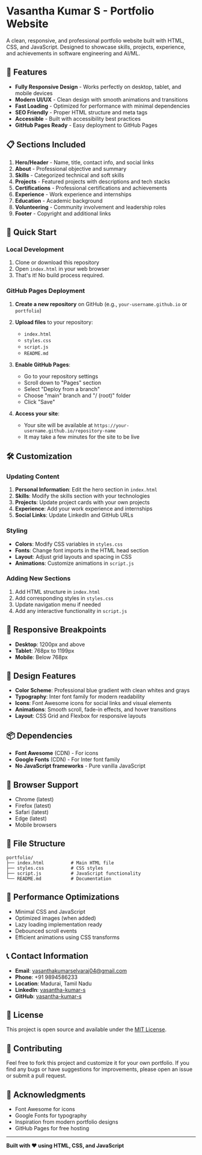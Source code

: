 # Vasantha Kumar S - Portfolio Website

A clean, responsive, and professional portfolio website built with HTML, CSS, and JavaScript. Designed to showcase skills, projects, experience, and achievements in software engineering and AI/ML.

## 🌟 Features

- **Fully Responsive Design** - Works perfectly on desktop, tablet, and mobile devices
- **Modern UI/UX** - Clean design with smooth animations and transitions
- **Fast Loading** - Optimized for performance with minimal dependencies
- **SEO Friendly** - Proper HTML structure and meta tags
- **Accessible** - Built with accessibility best practices
- **GitHub Pages Ready** - Easy deployment to GitHub Pages

## 📋 Sections Included

1. **Hero/Header** - Name, title, contact info, and social links
2. **About** - Professional objective and summary
3. **Skills** - Categorized technical and soft skills
4. **Projects** - Featured projects with descriptions and tech stacks
5. **Certifications** - Professional certifications and achievements
6. **Experience** - Work experience and internships
7. **Education** - Academic background
8. **Volunteering** - Community involvement and leadership roles
9. **Footer** - Copyright and additional links

## 🚀 Quick Start

### Local Development

1. Clone or download this repository
2. Open `index.html` in your web browser
3. That's it! No build process required.

### GitHub Pages Deployment

1. **Create a new repository** on GitHub (e.g., `your-username.github.io` or `portfolio`)

2. **Upload files** to your repository:
   - `index.html`
   - `styles.css`
   - `script.js`
   - `README.md`

3. **Enable GitHub Pages**:
   - Go to your repository settings
   - Scroll down to "Pages" section
   - Select "Deploy from a branch"
   - Choose "main" branch and "/ (root)" folder
   - Click "Save"

4. **Access your site**:
   - Your site will be available at `https://your-username.github.io/repository-name`
   - It may take a few minutes for the site to be live

## 🛠️ Customization

### Updating Content

1. **Personal Information**: Edit the hero section in `index.html`
2. **Skills**: Modify the skills section with your technologies
3. **Projects**: Update project cards with your own projects
4. **Experience**: Add your work experience and internships
5. **Social Links**: Update LinkedIn and GitHub URLs

### Styling

- **Colors**: Modify CSS variables in `styles.css`
- **Fonts**: Change font imports in the HTML head section
- **Layout**: Adjust grid layouts and spacing in CSS
- **Animations**: Customize animations in `script.js`

### Adding New Sections

1. Add HTML structure in `index.html`
2. Add corresponding styles in `styles.css`
3. Update navigation menu if needed
4. Add any interactive functionality in `script.js`

## 📱 Responsive Breakpoints

- **Desktop**: 1200px and above
- **Tablet**: 768px to 1199px
- **Mobile**: Below 768px

## 🎨 Design Features

- **Color Scheme**: Professional blue gradient with clean whites and grays
- **Typography**: Inter font family for modern readability
- **Icons**: Font Awesome icons for social links and visual elements
- **Animations**: Smooth scroll, fade-in effects, and hover transitions
- **Layout**: CSS Grid and Flexbox for responsive layouts

## 📦 Dependencies

- **Font Awesome** (CDN) - For icons
- **Google Fonts** (CDN) - For Inter font family
- **No JavaScript frameworks** - Pure vanilla JavaScript

## 🔧 Browser Support

- Chrome (latest)
- Firefox (latest)
- Safari (latest)
- Edge (latest)
- Mobile browsers

## 📄 File Structure

```
portfolio/
├── index.html          # Main HTML file
├── styles.css          # CSS styles
├── script.js           # JavaScript functionality
└── README.md           # Documentation
```

## 🚀 Performance Optimizations

- Minimal CSS and JavaScript
- Optimized images (when added)
- Lazy loading implementation ready
- Debounced scroll events
- Efficient animations using CSS transforms

## 📞 Contact Information

- **Email**: vasanthakumarselvaraj04@gmail.com
- **Phone**: +91 9894586233
- **Location**: Madurai, Tamil Nadu
- **LinkedIn**: [vasantha-kumar-s](https://www.linkedin.com/in/vasantha-kumar-s/)
- **GitHub**: [vasantha-kumar-s](https://www.github.com/vasantha-kumar-s)

## 📝 License

This project is open source and available under the [MIT License](LICENSE).

## 🤝 Contributing

Feel free to fork this project and customize it for your own portfolio. If you find any bugs or have suggestions for improvements, please open an issue or submit a pull request.

## 🙏 Acknowledgments

- Font Awesome for icons
- Google Fonts for typography
- Inspiration from modern portfolio designs
- GitHub Pages for free hosting

---

<!-- Trigger GitHub Pages deployment -->
**Built with ❤️ using HTML, CSS, and JavaScript**
